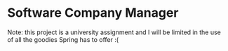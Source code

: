 # Software Company Manager
Note: this project is a university assignment and I will be limited in the use of all the goodies Spring has to offer :(